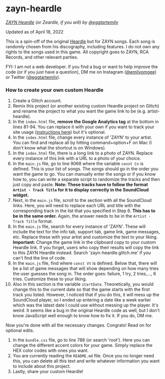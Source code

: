 # zayn-heardle

_[ZAYN Heardle](https://zayn-heardle.glitch.me/) (or Zeardle, if you will) by [@eggtartemily](https://twitter.com/eggtartemily)_

Updated as of April 18, 2022

This is a spin-off of the original [Heardle](https://www.heardle.app/) but for ZAYN songs. Each song is randomly chosen from his discography, including features. I do not own any rights to the songs used in this game. All copyright goes to ZAYN, RCA Records, and other relevant parties.

FYI: I am not a web developer. If you find a bug or want to help improve the code (or if you just have a question), DM me on Instagram ([@emilyomgee](https://instagram.com/emilyomgee)) or Twitter ([@eggtartemily](https://twitter.com/eggtartemily)).

### How to create your own custom Heardle

1. Create a Glitch account.
2. Remix this project (or another existing custom Heardle project on Glitch) and rename the project to what you want the game link to be (e.g. artist-heardle).
3. In the `index.html` file, **remove the Google Analytics tag** at the bottom in lines 81-94. You can replace it with your own if you want to track your site usage ([instructions here](https://support.google.com/analytics/answer/9306384?hl=en)) but it's optional.
4. In the `index.html` file, change every instance of 'ZAYN' to your artist. You can find and replace all by hitting command+option+F on Mac (I don't know what the shortcut is on Windows).
5. In the `index.html` file, there is a long link to a photo of ZAYN. Replace every instance of this link with a URL to a photo of your choice.
6. In the `main.js` file, go to line 9068 where the variable `const Cn` is defined. This is your list of songs. The songs should go in the order you want the game to go. You can manually enter the songs or if you know how to, you can write a separate script to randomize the tracks and then just copy and paste. **Note: These tracks have to follow the format `Artist - Track Title` for it to display correctly in the SoundCloud widget.**
7. Next, in the `main.js` file, scroll to the section with all the SoundCloud links. Here, you will need to replace each URL and title with the corresponding track in the list that you specified in Step 6. **This has to be in the same order.** Again, the answer needs to be in the `Artist - Track Title` format.
8. In the `main.js` file, search for every instance of 'ZAYN'. These will include the text for the info tab, support tab, game link, game messages, etc. Replace these with your artist and customize the text to your liking. **Important:** Change the game link in the clipboard copy to your custom Heardle link. If you forget, users who copy their results will copy the link to this ZAYN Heardle instead. Search 'zayn-heardle.glitch.me' if you can't find the line of code.
9. In the `main.js` file, find where `const Vt` is defined. Below that, there will be a list of game messages that will show depending on how many tries the user guesses the song in. The order goes: failure, 1 try, 2 tries,..., 6 tries. Customize these to your liking.
10. Also in this section is the variable `startDate`. Theoretically, you would change this to the current date so that the game starts with the first track you listed. However, I noticed that if you do this, it will mess up the SoundCloud player, so I ended up entering a date like a week earlier which was the latest date I could use without messing up the player. It's weird. It seems like a bug in the original Heardle code as well, but I don't know JavaScript well enough to know how to fix it. If you do, DM me.

Now you're done with all the necessary changes. Congrats! Read on for optional edits.

1. In the `bundle.css` file, go to line 788 (or search 'root'). Here you can change the different accent colors for your game. Simply replace the HEX color codes with ones you want.
2. You are currently reading the `README.md` file. Once you no longer need this, you can delete all this text and write whatever information you want to include about this project.
3. Lastly, share your custom Heardle!
